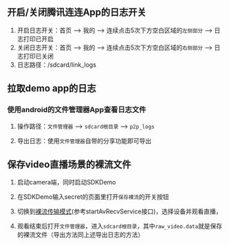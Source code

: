 ## 开启/关闭腾讯连连App的日志开关
1. 开启日志开关：首页 --> 我的 --> 连续点击5次下方空白区域的`左侧部分` --> 日志打印已开启
2. 关闭日志开关：首页 --> 我的 --> 连续点击5次下方空白区域的`右侧部分` --> 日志打印已关闭
3. 日志路径：/sdcard/link_logs

## 拉取demo app的日志

### 使用android的文件管理器App查看日志文件
1. 操作路径：`文件管理器` --> `sdcard根目录` --> `p2p_logs`

2. 导出日志：使用`文件管理器`自带的分享功能即可导出

## 保存video直播场景的裸流文件

1. 启动camera端，同时启动SDKDemo

2. 在SDKDemo输入secret的页面里打开`保存裸流`的开关按钮

3. 切换到[裸流传输模式](https://github.com/tencentyun/iot-link-android/blob/master/sdk/video-link-android/doc/AndroidSDK%E8%AF%B4%E6%98%8E.md)(参考startAvRecvService接口)，选择设备并观看直播，

4. 观看结束后打开`文件管理器`，进入`sdcard根目录`，其中`raw_video.data`就是保存的裸流文件（导出方法同上述导出日志的方法）
